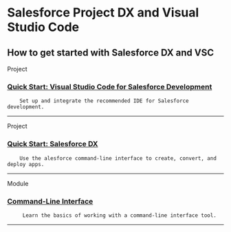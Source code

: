 # Salesforce Project DX and Visual Studio Code
## How to get started with Salesforce DX and VSC

Project 
### [Quick Start: Visual Studio Code for Salesforce Development](https://trailhead.salesforce.com/content/learn/projects/quickstart-vscode-salesforce?trailmix_creator_id=rodrigolucas&trailmix_slug=salesforce-dx-and-visual-studio-code)
        Set up and integrate the recommended IDE for Salesforce development.
<hr>
Project

### [Quick Start: Salesforce DX](https://trailhead.salesforce.com/content/learn/projects/quick-start-salesforce-dx?trailmix_creator_id=rodrigolucas&trailmix_slug=salesforce-dx-and-visual-studio-code)
        Use the alesforce command-line interface to create, convert, and deploy apps.
<hr>

Module

### [Command-Line Interface](https://trailhead.salesforce.com/content/learn/modules/cli-basics?trailmix_creator_id=rodrigolucas&trailmix_slug=salesforce-dx-and-visual-studio-code)
         Learn the basics of working with a command-line interface tool.

<hr>
